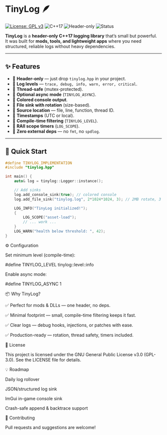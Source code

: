 # TinyLog 🪶

[![License: GPL v3](https://img.shields.io/badge/License-GPLv3-blue.svg)](LICENSE)
![C++17](https://img.shields.io/badge/C%2B%2B-17-orange.svg)
![Header-only](https://img.shields.io/badge/header--only-lightgrey.svg)
![Status](https://img.shields.io/badge/build-passing-brightgreen.svg)

**TinyLog** is a **header-only C++17 logging library** that’s small but powerful.  
It was built for **mods, tools, and lightweight apps** where you need structured, reliable logs without heavy dependencies.

---

## ✨ Features
- 🔹 **Header-only** — just drop `tinylog.hpp` in your project.
- 🔹 **Log levels** — `trace, debug, info, warn, error, critical`.
- 🔹 **Thread-safe** (mutex-protected).
- 🔹 **Optional async mode** (`TINYLOG_ASYNC`).
- 🔹 **Colored console output**.
- 🔹 **File sink with rotation** (size-based).
- 🔹 **Source location** — file, line, function, thread ID.
- 🔹 **Timestamps** (UTC or local).
- 🔹 **Compile-time filtering** (`TINYLOG_LEVEL`).
- 🔹 **RAII scope timers** (`LOG_SCOPE`).
- 🔹 **Zero external deps** — no `fmt`, no `spdlog`.

---

## 🚀 Quick Start
```cpp
#define TINYLOG_IMPLEMENTATION
#include "tinylog.hpp"

int main() {
    auto& log = tinylog::Logger::instance();

    // Add sinks
    log.add_console_sink(true); // colored console
    log.add_file_sink("tinylog.log", 2*1024*1024, 3); // 2MB rotate, 3 backups

    LOG_INFO("TinyLog initialized!");
    {
        LOG_SCOPE("asset-load");
        // ... work ...
    }
    LOG_WARN("health below threshold: ", 42);
}
```

⚙️ Configuration

Set minimum level (compile-time):

#define TINYLOG_LEVEL tinylog::level::info


Enable async mode:

#define TINYLOG_ASYNC 1

📦 Why TinyLog?

✅ Perfect for mods & DLLs — one header, no deps.

✅ Minimal footprint — small, compile-time filtering keeps it fast.

✅ Clear logs — debug hooks, injections, or patches with ease.

✅ Production-ready — rotation, thread safety, timers included.

📜 License

This project is licensed under the GNU General Public License v3.0 (GPL-3.0).
See the LICENSE
 file for details.

💡 Roadmap

 Daily log rollover

 JSON/structured log sink

 ImGui in-game console sink

 Crash-safe append & backtrace support

🤝 Contributing

Pull requests and suggestions are welcome!
